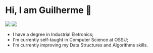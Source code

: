# **Hi, I am Guilherme  👋**

<div>
<a href = "mailto:guilhermegianluppi@gmail.com"><img src="https://img.shields.io/badge/Gmail-D14836?style=for-the-badge&logo=gmail&logoColor=white" target="_blank"></a>
<a href="https://www.linkedin.com/in/guilherme-gianluppi-moura-264b43207/" target="_blank"><img src="https://img.shields.io/badge/-LinkedIn-%230077B5?style=for-the-badge&logo=linkedin&logoColor=white" target="_blank"></a> 
</div>

* I have a degree in Industrial Eletronics;
* I'm currently self-taught in Computer Science at OSSU;
* I'm currently improving my Data Structures and Algorithms skills.





